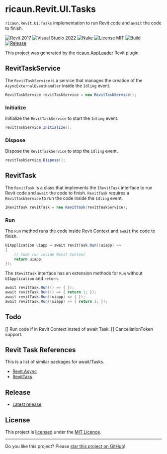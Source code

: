 # ricaun.Revit.UI.Tasks

`ricaun.Revit.UI.Tasks` implementation to run Revit code and `await` the code to finish.

[![Revit 2017](https://img.shields.io/badge/Revit-2017+-blue.svg)](../..)
[![Visual Studio 2022](https://img.shields.io/badge/Visual%20Studio-2022-blue)](../..)
[![Nuke](https://img.shields.io/badge/Nuke-Build-blue)](https://nuke.build/)
[![License MIT](https://img.shields.io/badge/License-MIT-blue.svg)](LICENSE)
[![Build](../../actions/workflows/Build.yml/badge.svg)](../../actions)
[![Release](https://img.shields.io/nuget/v/ricaun.Revit.UI.Tasks?logo=nuget&label=release&color=blue)](https://www.nuget.org/packages/ricaun.Revit.UI.Tasks)

This project was generated by the [ricaun.AppLoader](https://ricaun.com/AppLoader/) Revit plugin.

## RevitTaskService

The `RevitTaskService` is a service that manages the creation of the `AsyncExternalEventHandler` inside the `Idling` event.

```C#
RevitTaskService revitTaskService = new RevitTaskService();
```

### Initialize

Initialize the `RevitTaskService` to start the `Idling` event.

```C#
revitTaskService.Initialize();
```

### Dispose

Dispose the `RevitTaskService` to stop the `Idling` event.

```C#
revitTaskService.Dispose();
```

## RevitTask

The `RevitTask` is a class that implements the `IRevitTask` interface to run Revit code and `await` the code to finish.
`RevitTask` requires a `RevitTaskService` to run the code inside the `Idling` event.

```C#
IRevitTask revitTask = new RevitTask(revitTaskService);
```

### Run

The `Run` method runs the code inside Revit Context and `await` the code to finish.

```C#
UIApplication uiapp = await revitTask.Run((uiapp) =>
{
    // Code run inside Revit Context
    return uiapp;
});
```

The `IRevitTask` interface has an extension methods for `Run` without `UIApplication` and `return`.

```C#
await revitTask.Run(() => { });
await revitTask.Run(() => { return 1; });
await revitTask.Run((uiapp) => { });
await revitTask.Run((uiapp) => { return 1; });
```

## Todo

[] Run code if in Revit Context insted of await Task.
[] CancellationToken support.

## Revit Task References

This is a list of similar packages for await/Tasks.

* [Revit.Async](https://github.com/KennanChan/Revit.Async)
* [RevitTaks](https://github.com/WhiteSharq/RevitTask)

## Release

* [Latest release](../../releases/latest)

## License

This project is [licensed](LICENSE) under the [MIT Licence](https://en.wikipedia.org/wiki/MIT_License).

---

Do you like this project? Please [star this project on GitHub](../../stargazers)!